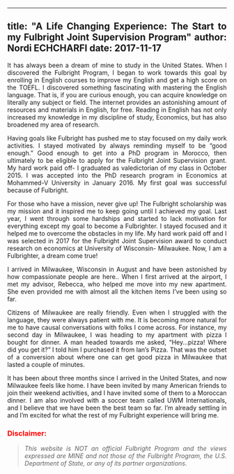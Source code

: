 
---
title: "A Life Changing Experience: The Start to my Fulbright Joint Supervision Program"
author: Nordi ECHCHARFI
date: 2017-11-17
---

<style>body {text-align: justify}</style>
<style>body {"font-family: Brill; font-size:3pt; text-align: justify}</style>


It has always been a dream of mine to study in the United States.
When I discovered the Fulbright Program, I began to work towards
this goal by enrolling in English courses to improve my English
and get a high score on the TOEFL. I discovered something fascinating
with mastering the English language. That is, if you are curious enough,
you can acquire knowledge on literally any subject or field. The internet
provides an astonishing amount of resources and materials in English, for free.
Reading in English has not only increased my knowledge in my discipline of study,
Economics, but has also broadened my area of research.

Having goals like Fulbright has pushed me to stay focused on my daily work activities.
I stayed motivated by always reminding myself to be “good enough.” Good enough to get into
a PhD program in Morocco, then ultimately to be eligible to apply for the Fulbright Joint
Supervision grant. My hard work paid off- I graduated as valedictorian of my class in
October 2015. I was accepted into the PhD research program in Economics at Mohammed-V
University in January 2016. My first goal was successful because of Fulbright.

For those who have a mission, never give up! The Fulbright scholarship was my mission
and it inspired me to keep going until I achieved my goal. Last year, I went through some
hardships and started to lack motivation for everything except my goal to become
a Fulbrighter. I stayed focused and it helped me to overcome the obstacles in my life.
My hard work paid off and I was selected in 2017 for the Fulbright Joint Supervision award
to conduct research on economics at University of Wisconsin- Milwaukee.
Now, I am a Fulbrighter, a dream come true!


I arrived in Milwaukee, Wisconsin in August and have been astonished by how compassionate
people are here.. When I first arrived at the airport, I met my advisor, Rebecca,
who helped me move into my new apartment. She even provided me with almost all the kitchen items
I’ve been using so far.

Citizens of Milwaukee are really friendly. Even when I struggled with the language,
they were always patient with me. It is becoming more natural for me to have causal
conversations with folks I come across. For instance, my second day in Milwaukee,
I was heading to my apartment with pizza I bought for dinner. A man headed towards
me asked, “Hey…pizza! Where did you get it?” I told him I purchased it from Ian’s Pizza.
That was the outset of a conversion about where one can get good pizza in Milwaukee that
lasted a couple of minutes.

It has been about three months since I arrived in the United States, and now Milwaukee
feels like home. I have been invited by many American friends to join their weekend
activities, and I have invited some of them to a Moroccan dinner. I am also involved
with a soccer team called UWM Internationals, and I believe that we have been the best
team so far. I’m already settling in and I’m excited for what the rest of my Fulbright
experience will bring me.


### <span style="color:red"> **Disclaimer**:</span>

> *This website is NOT an official Fulbright Program and the views expressed are MINE and not those of the Fulbright Program, the U.S. Department of State, or any of its partner organizations*.
